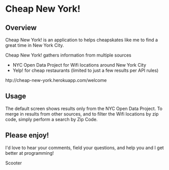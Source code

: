 # Cheap New York!

## Overview

Cheap New York! is an application to helps cheapskates like me to find a great time in New York City.

Cheap New York! gathers information from multiple sources

* NYC Open Data Project for Wifi locations around New York City
* Yelp! for cheap restaurants (limited to just a few results per API rules)

htp://cheap-new-york.herokuapp.com/welcome



## Usage

The default screen shows results only from the NYC Open Data Project.  To merge in results from other sources, and to filter the Wifi locations by zip code, simply perform a search by Zip Code.

## Please enjoy!
I'd love to hear your comments, field your questions, and help you and I get better at programming!

Scooter
